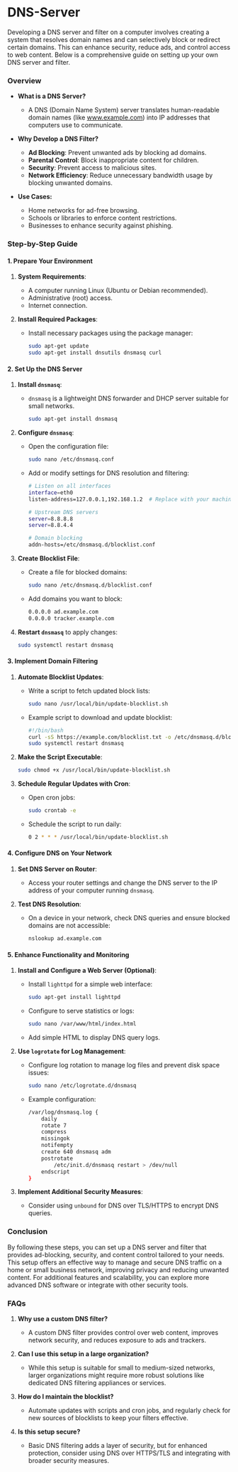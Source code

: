# DNS-Server
Developing a DNS server and filter on a computer involves creating a system that resolves domain names and can selectively block or redirect certain domains. This can enhance security, reduce ads, and control access to web content. Below is a comprehensive guide on setting up your own DNS server and filter.

### **Overview**

- **What is a DNS Server?**
  - A DNS (Domain Name System) server translates human-readable domain names (like www.example.com) into IP addresses that computers use to communicate.
  
- **Why Develop a DNS Filter?**
  - **Ad Blocking**: Prevent unwanted ads by blocking ad domains.
  - **Parental Control**: Block inappropriate content for children.
  - **Security**: Prevent access to malicious sites.
  - **Network Efficiency**: Reduce unnecessary bandwidth usage by blocking unwanted domains.

- **Use Cases:**
  - Home networks for ad-free browsing.
  - Schools or libraries to enforce content restrictions.
  - Businesses to enhance security against phishing.

### **Step-by-Step Guide**

#### **1. Prepare Your Environment**

1. **System Requirements**:
   - A computer running Linux (Ubuntu or Debian recommended).
   - Administrative (root) access.
   - Internet connection.

2. **Install Required Packages**:
   - Install necessary packages using the package manager:
     ```bash
     sudo apt-get update
     sudo apt-get install dnsutils dnsmasq curl
     ```

#### **2. Set Up the DNS Server**

1. **Install `dnsmasq`**:
   - `dnsmasq` is a lightweight DNS forwarder and DHCP server suitable for small networks.
     ```bash
     sudo apt-get install dnsmasq
     ```

2. **Configure `dnsmasq`**:
   - Open the configuration file:
     ```bash
     sudo nano /etc/dnsmasq.conf
     ```
   - Add or modify settings for DNS resolution and filtering:
     ```bash
     # Listen on all interfaces
     interface=eth0
     listen-address=127.0.0.1,192.168.1.2  # Replace with your machine's IP

     # Upstream DNS servers
     server=8.8.8.8
     server=8.8.4.4

     # Domain blocking
     addn-hosts=/etc/dnsmasq.d/blocklist.conf
     ```

3. **Create Blocklist File**:
   - Create a file for blocked domains:
     ```bash
     sudo nano /etc/dnsmasq.d/blocklist.conf
     ```
   - Add domains you want to block:
     ```bash
     0.0.0.0 ad.example.com
     0.0.0.0 tracker.example.com
     ```

4. **Restart `dnsmasq`** to apply changes:
   ```bash
   sudo systemctl restart dnsmasq
   ```

#### **3. Implement Domain Filtering**

1. **Automate Blocklist Updates**:
   - Write a script to fetch updated block lists:
     ```bash
     sudo nano /usr/local/bin/update-blocklist.sh
     ```
   - Example script to download and update blocklist:
     ```bash
     #!/bin/bash
     curl -sS https://example.com/blocklist.txt -o /etc/dnsmasq.d/blocklist.conf
     sudo systemctl restart dnsmasq
     ```

2. **Make the Script Executable**:
   ```bash
   sudo chmod +x /usr/local/bin/update-blocklist.sh
   ```

3. **Schedule Regular Updates with Cron**:
   - Open cron jobs:
     ```bash
     sudo crontab -e
     ```
   - Schedule the script to run daily:
     ```bash
     0 2 * * * /usr/local/bin/update-blocklist.sh
     ```

#### **4. Configure DNS on Your Network**

1. **Set DNS Server on Router**:
   - Access your router settings and change the DNS server to the IP address of your computer running `dnsmasq`.

2. **Test DNS Resolution**:
   - On a device in your network, check DNS queries and ensure blocked domains are not accessible:
     ```bash
     nslookup ad.example.com
     ```

#### **5. Enhance Functionality and Monitoring**

1. **Install and Configure a Web Server (Optional)**:
   - Install `lighttpd` for a simple web interface:
     ```bash
     sudo apt-get install lighttpd
     ```
   - Configure to serve statistics or logs:
     ```bash
     sudo nano /var/www/html/index.html
     ```
   - Add simple HTML to display DNS query logs.

2. **Use `logrotate` for Log Management**:
   - Configure log rotation to manage log files and prevent disk space issues:
     ```bash
     sudo nano /etc/logrotate.d/dnsmasq
     ```
   - Example configuration:
     ```bash
     /var/log/dnsmasq.log {
         daily
         rotate 7
         compress
         missingok
         notifempty
         create 640 dnsmasq adm
         postrotate
             /etc/init.d/dnsmasq restart > /dev/null
         endscript
     }
     ```

3. **Implement Additional Security Measures**:
   - Consider using `unbound` for DNS over TLS/HTTPS to encrypt DNS queries.

### **Conclusion**

By following these steps, you can set up a DNS server and filter that provides ad-blocking, security, and content control tailored to your needs. This setup offers an effective way to manage and secure DNS traffic on a home or small business network, improving privacy and reducing unwanted content. For additional features and scalability, you can explore more advanced DNS software or integrate with other security tools.

### **FAQs**

1. **Why use a custom DNS filter?**
   - A custom DNS filter provides control over web content, improves network security, and reduces exposure to ads and trackers.

2. **Can I use this setup in a large organization?**
   - While this setup is suitable for small to medium-sized networks, larger organizations might require more robust solutions like dedicated DNS filtering appliances or services.

3. **How do I maintain the blocklist?**
   - Automate updates with scripts and cron jobs, and regularly check for new sources of blocklists to keep your filters effective.

4. **Is this setup secure?**
   - Basic DNS filtering adds a layer of security, but for enhanced protection, consider using DNS over HTTPS/TLS and integrating with broader security measures.
